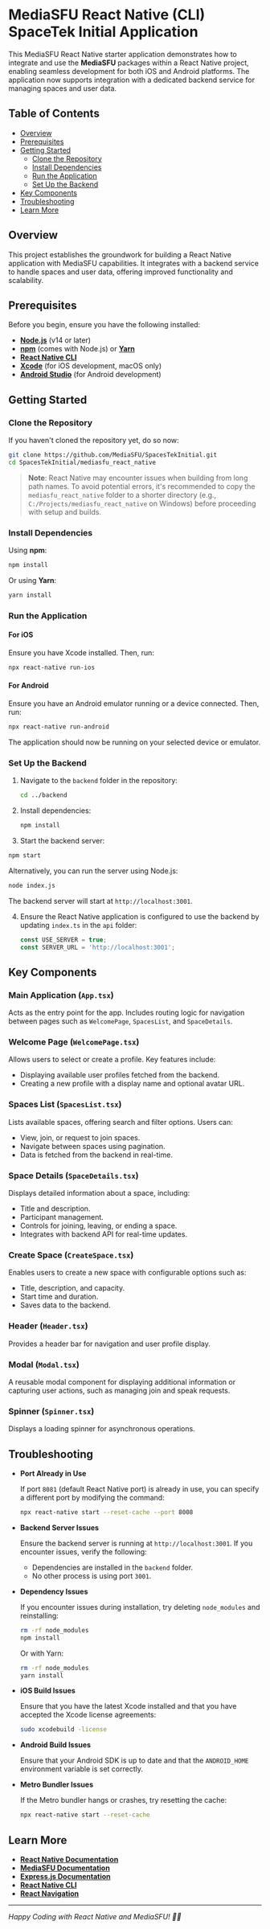 # MediaSFU React Native (CLI) SpaceTek Initial Application

This MediaSFU React Native starter application demonstrates how to integrate and use the **MediaSFU** packages within a React Native project, enabling seamless development for both iOS and Android platforms. The application now supports integration with a dedicated backend service for managing spaces and user data.

## Table of Contents

- [Overview](#overview)
- [Prerequisites](#prerequisites)
- [Getting Started](#getting-started)
  - [Clone the Repository](#clone-the-repository)
  - [Install Dependencies](#install-dependencies)
  - [Run the Application](#run-the-application)
  - [Set Up the Backend](#set-up-the-backend)
- [Key Components](#key-components)
- [Troubleshooting](#troubleshooting)
- [Learn More](#learn-more)

## Overview

This project establishes the groundwork for building a React Native application with MediaSFU capabilities. It integrates with a backend service to handle spaces and user data, offering improved functionality and scalability.

## Prerequisites

Before you begin, ensure you have the following installed:

- [**Node.js**](https://nodejs.org/) (v14 or later)
- [**npm**](https://www.npmjs.com/) (comes with Node.js) or [**Yarn**](https://yarnpkg.com/)
- [**React Native CLI**](https://reactnative.dev/docs/environment-setup)
- [**Xcode**](https://developer.apple.com/xcode/) (for iOS development, macOS only)
- [**Android Studio**](https://developer.android.com/studio) (for Android development)

## Getting Started

### Clone the Repository

If you haven't cloned the repository yet, do so now:

```bash
git clone https://github.com/MediaSFU/SpacesTekInitial.git
cd SpacesTekInitial/mediasfu_react_native
```

> **Note**: React Native may encounter issues when building from long path names. To avoid potential errors, it's recommended to copy the `mediasfu_react_native` folder to a shorter directory (e.g., `C:/Projects/mediasfu_react_native` on Windows) before proceeding with setup and builds.

### Install Dependencies

Using **npm**:

```bash
npm install
```

Or using **Yarn**:

```bash
yarn install
```

### Run the Application

#### For iOS

Ensure you have Xcode installed. Then, run:

```bash
npx react-native run-ios
```

#### For Android

Ensure you have an Android emulator running or a device connected. Then, run:

```bash
npx react-native run-android
```

The application should now be running on your selected device or emulator.

### Set Up the Backend

1. Navigate to the `backend` folder in the repository:

   ```bash
   cd ../backend
   ```

2. Install dependencies:

   ```bash
   npm install
   ```

3. Start the backend server:

  ```bash
  npm start
  ```

  Alternatively, you can run the server using Node.js:

   ```bash
   node index.js
   ```

   The backend server will start at `http://localhost:3001`.

4. Ensure the React Native application is configured to use the backend by updating `index.ts` in the `api` folder:

   ```typescript
   const USE_SERVER = true;
   const SERVER_URL = 'http://localhost:3001';
   ```

## Key Components

### Main Application (`App.tsx`)

Acts as the entry point for the app. Includes routing logic for navigation between pages such as `WelcomePage`, `SpacesList`, and `SpaceDetails`.

### Welcome Page (`WelcomePage.tsx`)

Allows users to select or create a profile. Key features include:

- Displaying available user profiles fetched from the backend.
- Creating a new profile with a display name and optional avatar URL.

### Spaces List (`SpacesList.tsx`)

Lists available spaces, offering search and filter options. Users can:

- View, join, or request to join spaces.
- Navigate between spaces using pagination.
- Data is fetched from the backend in real-time.

### Space Details (`SpaceDetails.tsx`)

Displays detailed information about a space, including:

- Title and description.
- Participant management.
- Controls for joining, leaving, or ending a space.
- Integrates with backend API for real-time updates.

### Create Space (`CreateSpace.tsx`)

Enables users to create a new space with configurable options such as:

- Title, description, and capacity.
- Start time and duration.
- Saves data to the backend.

### Header (`Header.tsx`)

Provides a header bar for navigation and user profile display.

### Modal (`Modal.tsx`)

A reusable modal component for displaying additional information or capturing user actions, such as managing join and speak requests.

### Spinner (`Spinner.tsx`)

Displays a loading spinner for asynchronous operations.

## Troubleshooting

- **Port Already in Use**

  If port `8081` (default React Native port) is already in use, you can specify a different port by modifying the command:

  ```bash
  npx react-native start --reset-cache --port 8008
  ```

- **Backend Server Issues**

  Ensure the backend server is running at `http://localhost:3001`. If you encounter issues, verify the following:

  - Dependencies are installed in the `backend` folder.
  - No other process is using port `3001`.

- **Dependency Issues**

  If you encounter issues during installation, try deleting `node_modules` and reinstalling:

  ```bash
  rm -rf node_modules
  npm install
  ```

  Or with Yarn:

  ```bash
  rm -rf node_modules
  yarn install
  ```

- **iOS Build Issues**

  Ensure that you have the latest Xcode installed and that you have accepted the Xcode license agreements:

  ```bash
  sudo xcodebuild -license
  ```

- **Android Build Issues**

  Ensure that your Android SDK is up to date and that the `ANDROID_HOME` environment variable is set correctly.

- **Metro Bundler Issues**

  If the Metro bundler hangs or crashes, try resetting the cache:

  ```bash
  npx react-native start --reset-cache
  ```

## Learn More

- [**React Native Documentation**](https://reactnative.dev/docs/getting-started)
- [**MediaSFU Documentation**](https://www.mediasfu.com/documentation/)
- [**Express.js Documentation**](https://expressjs.com/)
- [**React Native CLI**](https://reactnative.dev/docs/environment-setup)
- [**React Navigation**](https://reactnavigation.org/)

---

*Happy Coding with React Native and MediaSFU! 📱🎉*

